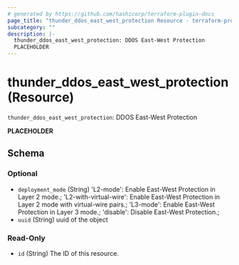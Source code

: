 ```yaml
---
# generated by https://github.com/hashicorp/terraform-plugin-docs
page_title: "thunder_ddos_east_west_protection Resource - terraform-provider-thunder"
subcategory: ""
description: |-
  thunder_ddos_east_west_protection: DDOS East-West Protection
  PLACEHOLDER
---
```


# thunder_ddos_east_west_protection (Resource)

`thunder_ddos_east_west_protection`: DDOS East-West Protection

__PLACEHOLDER__



<!-- schema generated by tfplugindocs -->
## Schema

### Optional

- `deployment_mode` (String) 'L2-mode': Enable East-West Protection in Layer 2 mode.; 'L2-with-virtual-wire': Enable East-West Protection in Layer 2 mode with virtual-wire pairs.; 'L3-mode': Enable East-West Protection in Layer 3 mode.; 'disable': Disable East-West Protection.;
- `uuid` (String) uuid of the object

### Read-Only

- `id` (String) The ID of this resource.


